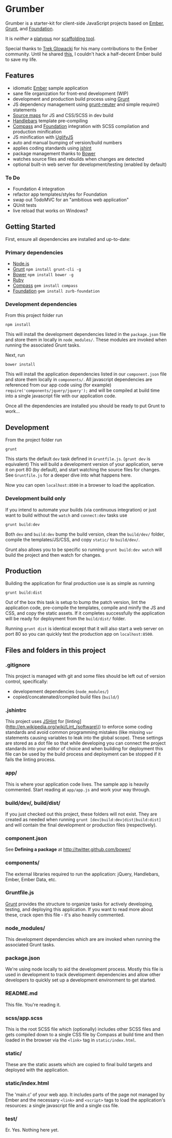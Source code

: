 # Grumber

Grumber is a starter-kit for client-side JavaScript projects based on
[Ember](http://emberjs.com/), [Grunt](http://gruntjs.com), and
[Foundation](http://foundation.zurb.com/).

It is *neither* a [platypus](http://grooveshark.com/s/Platt+Opus/3iic70?src=5)
nor [scaffolding tool](http://github.com/rpflorence/ember-tools).

Special thanks to [Trek Glowacki](http://github.com/trek) for his many
contributions to the Ember community. Until he shared [this](http://github.com/trek/ember-todos-with-build-tools-tests-and-other-modern-conveniences),
I couldn't hack a half-decent Ember build to save my life.

## Features

* idiomatic [Ember](http://emberjs.com/) sample application
* sane file organization for front-end development (WIP)
* development and production build process using [Grunt](http://gruntjs.com/)
* JS dependency management using [grunt-neuter](http://github.com/trek/grunt-neuter)
and simple require() statements
* [Source maps](http://net.tutsplus.com/tutorials/tools-and-tips/source-maps-101/)
for JS and CSS/SCSS in dev build
* [Handlebars](http://handlebarsjs.com/) template pre-compiling
* [Compass](http://compass-style.org/) and [Foundation](http://foundation.zurb.com/)
integration with SCSS compilation
and production minification
* JS minification with [UglifyJS](http://lisperator.net/uglifyjs/)
* auto and manual bumping of version/build numbers
* applies coding standards using [jshint](http://www.jshint.com/)
* package management thanks to [Bower](http://twitter.github.com/bower/)
* watches source files and rebuilds when changes are detected
* optional built-in web server for development/testing (enabled by default)

### To Do
* Foundation 4 integration
* refactor app templates/styles for Foundation
* swap out TodoMVC for an "ambitious web application"
* QUnit tests
* live reload that works on Windows?


## Getting Started

First, ensure all dependencies are installed and up-to-date:

### Primary dependencies

* [Node.js](http://nodejs.org/)
* [Grunt](http://gruntjs.com)
`npm install grunt-cli -g`
* [Bower](http://twitter.github.com/bower/)
`npm install bower -g`
* [Ruby](http://www.ruby-lang.org/en/downloads/)
* [Compass](http://compass-style.org/install/)
`gem install compass`
* [Foundation](http://foundation.zurb.com/docs/compass.php)
`gem install zurb-foundation`


### Development dependencies
From this project folder run
```shell
npm install
```

This will install the development dependencies listed in the `package.json` file
and store them in locally in `node_modules/`. These modules are invoked when
running the associated Grunt tasks.

Next, run

```shell
bower install
```

This will install the application dependencies listed in our `component.json`
file and store them locally in `components/`. All javascript dependencies are
referenced from our app code using (for example)
`require('components/jquery/jquery');` and will be compiled at build time
into a single javascript file with our application code.

Once all the dependencies are installed you should be ready to put Grunt to
work...


## Development

From the project folder run

```shell
grunt
```

This starts the default `dev` task defined in `Gruntfile.js`. (`grunt dev`
is equivalent) This will build a development version of your application, serve
it on port 80 (by default), and start watching the source files for changes. See
`Gruntfile.js` for a deeper dive into what happens here.

Now you can open `localhost:8500` in a browser to load the application.

### Development build only

If you intend to automate your builds (via continuous integration) or just want
to build without the `watch` and `connect:dev` tasks use

```shell
grunt build:dev
```

Both `dev` and `build:dev` bump the build version, clean the `build/dev/`
folder, compile the templates/JS/CSS, and copy `static/` to `build/dev/`.

Grunt also allows you to be specific so running `grunt build:dev watch` will
build the project and then watch for changes.


## Production

Building the application for final production use is as simple as running

```shell
grunt build:dist
```

Out of the box this task is setup to bump the patch version, lint the
application code, pre-compile the templates, compile and minify the JS and CSS,
and copy the static assets. If it completes successfully the application will be
ready for deployment from the `build/dist/` folder.

Running `grunt dist` is identical except that it will also start a web server on
port 80 so you can quickly test the production app on `localhost:8500`.


## Files and folders in this project

### .gitignore
This project is managed with git and some files should be left out of version
control, specifically:
 * developement dependencies (`node_modules/`)
 * copied/concatenated/compiled build files (`build/`)

### .jshintrc
This project uses [JSHint](http://www.jshint.com/) for
[linting](http://en.wikipedia.org/wiki/Lint_(software\)) to enforce some coding
standards and avoid common programming mistakes (like missing `var` statements
causing variables to leak into the global scope). These settings are stored as a
dot file so that while developing you can connect the project standards into
your editor of choice and when building for deployment this file can be used by
the build process and deployment can be stopped if it fails the linting process.

### app/
This is where your application code lives. The sample app is heavily commented.
Start reading at `app/app.js` and work your way through.

### build/dev/, build/dist/
If you just checked out this project, these folders will not exist. They are
created as needed when running `grunt [dev|build:dev|dist|build:dist]` and will
contain the final development or production files (respectively).

### component.json
See **Defining a package** at http://twitter.github.com/bower/

### components/
The external libraries required to run the application: jQuery, Handlebars,
Ember, Ember Data, etc.

### Gruntfile.js
[Grunt](http://gruntjs.com/) provides the structure to organize
tasks for actively developing, testing, and deploying this application. If you
want to read more about these, crack open this file - it's also heavily
commented.

### node_modules/
This development dependencies which are are invoked when running the associated
Grunt tasks.

### package.json
We're using node locally to aid the development process. Mostly
this file is used in development to track development dependencies and allow
other developers to quickly set up a development environment to get started.

### README.md
This file. You're reading it.

### scss/app.scss
This is the root SCSS file which (optionally) includes other SCSS files and
gets compiled down to a single CSS file by Compass at build time and then loaded
in the browser via the `<link>` tag in `static/index.html`.

### static/
These are the static assets which are copied to final build targets and
deployed with the application.

### static/index.html
The 'main.c' of your web app. It includes parts of the page not managed by Ember
and the necessary `<link>` and `<script>` tags to load the application's
resources: a single javascript file and a single css file.

### test/
Er. Yes. Nothing here yet.
